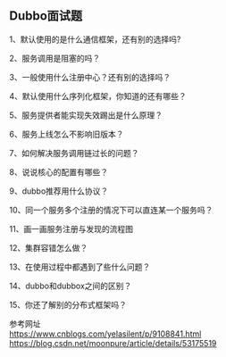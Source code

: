 ## Dubbo面试题

1、默认使用的是什么通信框架，还有别的选择吗?  
  
2、服务调用是阻塞的吗？  

3、一般使用什么注册中心？还有别的选择吗？  
  
4、默认使用什么序列化框架，你知道的还有哪些？  
  
5、服务提供者能实现失效踢出是什么原理？  
  
6、服务上线怎么不影响旧版本？  
  
7、如何解决服务调用链过长的问题？  
  
8、说说核心的配置有哪些？  
  
9、dubbo推荐用什么协议？  
  
10、同一个服务多个注册的情况下可以直连某一个服务吗？  
  
11、画一画服务注册与发现的流程图  
  
12、集群容错怎么做？  
  
13、在使用过程中都遇到了些什么问题？  
  
14、dubbo和dubbox之间的区别？  
  
15、你还了解别的分布式框架吗？

参考网址  
https://www.cnblogs.com/yelasilent/p/9108841.html  
https://blog.csdn.net/moonpure/article/details/53175519
